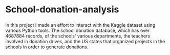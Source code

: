 # School-donation-analysis
###
In this project I made an effort to interact with the Kaggle dataset using various Python tools. The school donation database, which has over 4687884 records, of the schools' various departments, the teachers involved in donation drives, and the US states that organized projects in the schools in order to generate donations.

